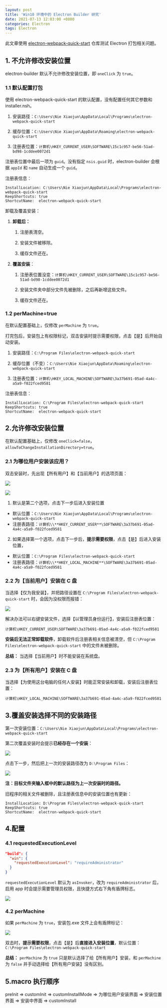 ```yaml
---
layout: post
title: 'Win10 环境中的 Electron Builder 研究'
date: 2021-07-13 12:03:00 +0800
categories: Electron
tags: Electron
---
```



此文章使用 [electron-webpack-quick-start](https://github.com/electron-userland/electron-webpack-quick-start) 仓库测试 Electron 打包相关问题。

## 1. 不允许修改安装位置

electron-builder 默认不允许修改安装位置，即 `oneClick` 为 `true`。

### 1.1 默认配置打包

使用 electron-webpack-quick-start 的默认配置，没有配置任何其它参数和 installer.nsh。

1.  安装路径：`C:\Users\Nie Xiaojun\AppData\Local\Programs\electron-webpack-quick-start`

2.  缓存位置：`C:\Users\Nie Xiaojun\AppData\Roaming\electron-webpack-quick-start`

3.  注册表位置：`计算机\HKEY_CURRENT_USER\SOFTWARE\15c1c957-be56-51ad-bd98-1cddee0072d1`

注册表位置中最后一项为 `guid`。没有指定 `nsis.guid` 时，electron-builder 会根据 `appId` 和 `name` 自动生成一个 `guid`。

注册表信息：

```
InstallLocation: C:\Users\Nie Xiaojun\AppData\Local\Programs\electron-webpack-quick-start
KeepShortcuts: true
ShortcutName:  electron-webpack-quick-start
```

卸载及覆盖安装：

1.  **卸载后：**

    1.  注册表清空。

    2.  安装文件被移除。

    3.  缓存文件还在。

2.  **覆盖安装**：

    1.  注册表位置没变：`计算机\HKEY_CURRENT_USER\SOFTWARE\15c1c957-be56-51ad-bd98-1cddee0072d1`

    2.  安装文件夹中部分文件先被删除，之后再新增这些文件。

    3.  缓存文件还在。

### 1.2 perMachine=true

在默认配置基础上，仅修改 `perMachine` 为 `true`。

打完包后，安装包上有权限标记，双击安装时提示需要权限，点击【是】后开始自动安装。

1.  安装路径：`C:\Program Files\electron-webpack-quick-start`

2.  缓存位置（不变）：`C:\Users\Nie Xiaojun\AppData\Roaming\electron-webpack-quick-start`

3.  注册表位置：`计算机\HKEY_LOCAL_MACHINE\SOFTWARE\3a37b691-05ad-4a4c-a5a9-f022fced9581`

注册表信息：

```
InstallLocation: C:\Program Files\electron-webpack-quick-start
KeepShortcuts: true
ShortcutName:  electron-webpack-quick-start
```

## 2.允许修改安装位置

在默认配置基础上，仅修改 `oneClick=false`，`allowToChangeInstallationDirectory=true`。

### 2.1 为哪位用户安装该应用？

双击安装时，先出现【所有用户】和【当前用户】的选项页面：

![](/images/2021-07-13-electron-builder-of-windows/image_-SbCxbHr9E.png)

![](/images/2021-07-13-electron-builder-of-windows/image_xU496DgenY.png)

1.  默认是第二个选项，点击下一步后进入安装位置
  - 默认位置：`C:\Users\Nie Xiaojun\AppData\Local\Programs\electron-webpack-quick-start`
  - 注册表路径：`计算机\\**HKEY_CURRENT_USER**\SOFTWARE\3a37b691-05ad-4a4c-a5a9-f022fced9581`

2.  如果选择第一个选项，点击下一步后，**提示需要权限**，点击【是】后进入安装位置，
  - 默认位置：`C:\Program Files\electron-webpack-quick-start`
  - 注册表路径：`计算机\\**HKEY_LOCAL_MACHINE**\SOFTWARE\3a37b691-05ad-4a4c-a5a9-f022fced9581`

### 2.2 为【当前用户】安装在 C 盘

当选择【仅为我安装】，并把路径设置在 `C:\Program Files\electron-webpack-quick-start` 时，会因为没权限而报错：

![](/images/2021-07-13-electron-builder-of-windows/image_Ytthhk6rfg.png)

解决办法可以右键安装文件，选择【以管理员身份运行】，安装后注册表位置：

```
计算机\HKEY_CURRENT_USER\SOFTWARE\3a37b691-05ad-4a4c-a5a9-f022fced9581
```

**安装后无法正常卸载软件**，卸载软件后注册表相关信息被清空，但 `C:\Program Files\electron-webpack-quick-start` 中的文件未被删除。

**总结：** 当选择【当前用户】时不能安装在系统盘。

### 2.3 为【所有用户】安装在 C 盘

当选择【为使用这台电脑的任何人安装】时能正常安装和卸载，安装后注册表位置：

```
计算机\HKEY_LOCAL_MACHINE\SOFTWARE\3a37b691-05ad-4a4c-a5a9-f022fced9581
```

## 3.覆盖安装选择不同的安装路径

第一次安装位置：`C:\Users\Nie Xiaojun\AppData\Local\Programs\electron-webpack-quick-start`

第二次覆盖安装时会提示**已经存在一个安装**：

![](/images/2021-07-13-electron-builder-of-windows/image_bGAQWyo5qz.png)

点击下一步，然后把上一次的安装路径改为 `D:\Program Files`：

![](/images/2021-07-13-electron-builder-of-windows/image_iMSrzasVx6.png)

**注：目标文件夹输入框中的默认路径为上一次安装时的路径。**

旧程序的相关文件被删除，且注册表信息中的安装位置也有更新：

```
InstallLocation: D:\Program Files\electron-webpack-quick-start
KeepShortcuts: true
ShortcutName:  electron-webpack-quick-start
```

## 4.配置

### 4.1 requestedExecutionLevel

```json
"build": {
  "win": {
    "requestedExecutionLevel": "requireAdministrator"
  }
}
```

`requestedExecutionLevel` 默认为 `asInvoker`，改为 `requireAdministrator` 后，启用 app 时会提示需要管理员权限，且快捷方式右下角有盾牌标志。

![](/images/2021-07-13-electron-builder-of-windows/image_Un-jmCbME5.png)

### 4.2 perMachine

如果 `perMachine` 为 `true`，安装包.exe 文件上会有盾牌标记：

![](/images/2021-07-13-electron-builder-of-windows/image_mnwFOuEzjf.png)

双击时，**提示需要权限**，点击【是】后**直接进入安装位置**，默认位置：
`C:\Program Files\electron-webpack-quick-start`

**总结：** `perMachine` 为 `true` 只是默认选择了给【所有用户】安装，和 `perMachine` 为 `false` 并手动选择给【所有用户安装】没有区别。

## 5.macro 执行顺序

preInit => customInit => customInstallMode => 为哪位用户安装界面 => 安装位置界面 => 安装中界面 => customInstall
